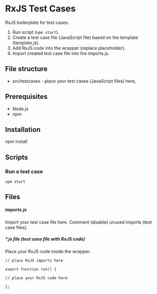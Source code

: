 # RxJS Test Cases
RxJS boilerplate for test cases.

1. Run script (```npm start```).
2. Create a test case file (JavaScript file) based on the template (template.js).
3. Add RxJS code into the wrapper (replace placeholder).
4. Import created test case file into the imports.js.

## File structure
- src/testcases - place your test cases (JavaScript files) here,

## Prerequisites
- Node.js
- npm

## Installation
npm install

## Scripts

### Run a test case

```npm start```

## Files

##### imports.js

Import your test case file here. 
Comment (disable) unused imports (test case files).

##### *.js file (test case file with RxJS code)

Place your RxJS code inside the wrapper.
```
// place RxJS imports here

export function run() {

// place your RxJS code here

};
```